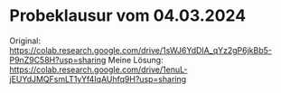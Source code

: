 # Probeklausur vom 04.03.2024

Original: https://colab.research.google.com/drive/1sWJ6YdDIA_qYz2gP6jkBb5-P9nZ9C58H?usp=sharing
Meine Lösung: https://colab.research.google.com/drive/1enuL-jEUYdJMQFsmLT1yYf4IqAUhfq9H?usp=sharing
